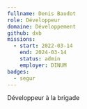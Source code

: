 ```yaml
---
fullname: Denis Baudot
role: Développeur
domaine: Développement
github: dxb
missions:
  - start: 2022-03-14
    end: 2024-03-14
    status: admin
    employer: DINUM
badges:
  - segur
---
```


Développeur à la brigade
